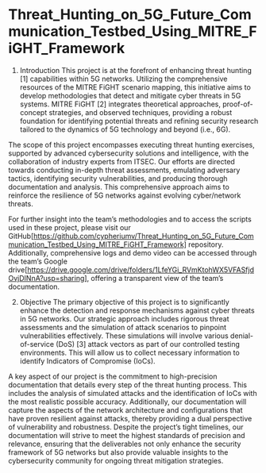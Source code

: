 # Threat_Hunting_on_5G_Future_Communication_Testbed_Using_MITRE_FiGHT_Framework

1. 	Introduction
This project is at the forefront of enhancing threat hunting [1] capabilities within 5G networks. Utilizing the comprehensive resources of the MITRE FiGHT scenario mapping, this initiative aims to develop methodologies that detect and mitigate cyber threats in 5G systems. MITRE FiGHT [2] integrates theoretical approaches, proof-of-concept strategies, and observed techniques, providing a robust foundation for identifying potential threats and refining security research tailored to the dynamics of 5G technology and beyond (i.e., 6G).

The scope of this project encompasses executing threat hunting exercises, supported by advanced cybersecurity solutions and intelligence, with the collaboration of industry experts from ITSEC. Our efforts are directed towards conducting in-depth threat assessments, emulating adversary tactics, identifying security vulnerabilities, and producing thorough documentation and analysis. This comprehensive approach aims to reinforce the resilience of 5G networks against evolving cyber/network threats. 

For further insight into the team’s methodologies and to access the scripts used in these project, please visit our GitHub[https://github.com/cypheriumv/Threat_Hunting_on_5G_Future_Communication_Testbed_Using_MITRE_FiGHT_Framework] repository. Additionally, comprehensive logs and demo video can be accessed through the team’s Google drive[https://drive.google.com/drive/folders/1LfeYGi_RVmKtohWX5VFASfjdOvjDINnA?usp=sharing], offering a transparent view of the team’s documentation.

2. 	Objective
The primary objective of this project is to significantly enhance the detection and response mechanisms against cyber threats in 5G networks. Our strategic approach includes rigorous threat assessments and the simulation of attack scenarios to pinpoint vulnerabilities effectively. These simulations will involve various denial-of-service (DoS) [3] attack vectors as part of our controlled testing environments. This will allow us to collect necessary information to identify Indicators of Compromise (IoCs).

A key aspect of our project is the commitment to high-precision documentation that details every step of the threat hunting process. This includes the analysis of simulated attacks and the identification of IoCs with the most realistic possible accuracy. Additionally, our documentation will capture the aspects of the network architecture and configurations that have proven resilient against attacks, thereby providing a dual perspective of vulnerability and robustness. Despite the project’s tight timelines, our documentation will strive to meet the highest standards of precision and relevance, ensuring that the deliverables not only enhance the security framework of 5G networks but also provide valuable insights to the cybersecurity community for ongoing threat mitigation strategies.
